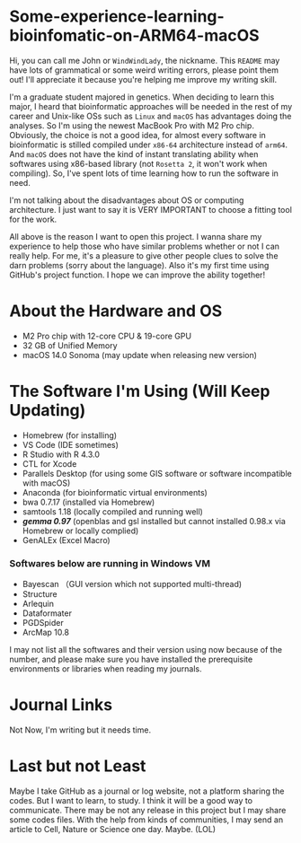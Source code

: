# Some-experience-learning-bioinfomatic-on-ARM64-macOS
Hi, you can call me John or `WindWindLady`, the nickname. This `README` may have lots of grammatical or some weird writing errors, please point them out! I'll appreciate it because you're helping me improve my writing skill.

I'm a graduate student majored in genetics. When deciding to learn this major, I heard that bioinformatic approaches will be needed in the rest of my career and Unix-like OSs such as `Linux` and `macOS` has advantages doing the analyses. So I'm using the newest MacBook Pro with M2 Pro chip. Obviously, the choice is not a good idea, for almost every software in bioinformatic is stilled compiled under `x86-64` architecture instead of `arm64`. And `macOS` does not have the kind of instant translating ability when softwares using x86-based library (not `Rosetta 2`, it won't work when compiling). So, I've spent lots of time learning how to run the software in need. 

I'm not talking about the disadvantages about OS or computing architecture. I just want to say it is VERY IMPORTANT to choose a fitting tool for the work.

All above is the reason I want to open this project. I wanna share my experience to help those who have similar problems whether or not I can really help. For me, it's a pleasure to give other people clues to solve the darn problems (sorry about the language). Also it's my first time using GitHub's project function. I hope we can improve the ability together!

# About the Hardware and OS
- M2 Pro chip with 12-core CPU & 19-core GPU
- 32 GB of Unified Memory
- macOS 14.0 Sonoma (may update when releasing new version)

# The Software I'm Using (Will Keep Updating)

- Homebrew (for installing)
- VS Code (IDE sometimes)
- R Studio with R 4.3.0
- CTL for Xcode
- Parallels Desktop (for using some GIS software or software incompatible with macOS)
- Anaconda (for bioinformatic virtual environments)
- bwa 0.7.17 (installed via Homebrew)
- samtools 1.18 (locally compiled and running well)
- ***gemma 0.97*** (openblas and gsl installed but cannot installed 0.98.x via Homebrew or locally complied)
- GenALEx (Excel Macro)

### Softwares below are running in Windows VM
- Bayescan （GUI version which not supported multi-thread)
- Structure 
- Arlequin 
- Dataformater 
- PGDSpider 
- ArcMap 10.8

I may not list all the softwares and their version using now because of the number, and please make sure you have installed the prerequisite environments or libraries when reading my journals.

# Journal Links

Not Now, I'm writing but it needs time.

# Last but not Least

Maybe I take GitHub as a journal or log website, not a platform sharing the codes. But I want to learn, to study. I think it will be a good way to communicate. There may be not any release in this project but I may share some codes files. With the help from kinds of communities, I may send an article to Cell, Nature or Science one day. Maybe. (LOL)
